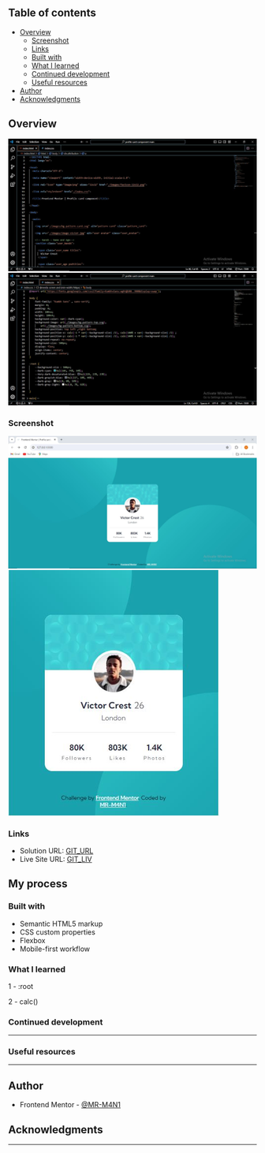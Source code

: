 ## Table of contents

- [Overview](#overview)
  - [Screenshot](#screenshot)
  - [Links](#links)
  - [Built with](#built-with)
  - [What I learned](#what-i-learned)
  - [Continued development](#continued-development)
  - [Useful resources](#useful-resources)
- [Author](#author)
- [Acknowledgments](#acknowledgments)


## Overview

![](./images/HTML_overview.JPG)
![](./images/CSS_overview.JPG)


### Screenshot

![](./images/sceenshot_laptop.JPG)
![](./images/sceenshot_mobile.JPG)



### Links

- Solution URL: [GIT_URL]()
- Live Site URL: [GIT_LIV]()

## My process

### Built with

- Semantic HTML5 markup
- CSS custom properties
- Flexbox
- Mobile-first workflow


### What I learned

 1 - :root 

 2 - calc() 

### Continued development

---------------------------------

### Useful resources

---------------------------------

## Author

- Frontend Mentor - [@MR-M4N1](https://www.frontendmentor.io/profile/MR-M4N1)


## Acknowledgments

--------------------------------
